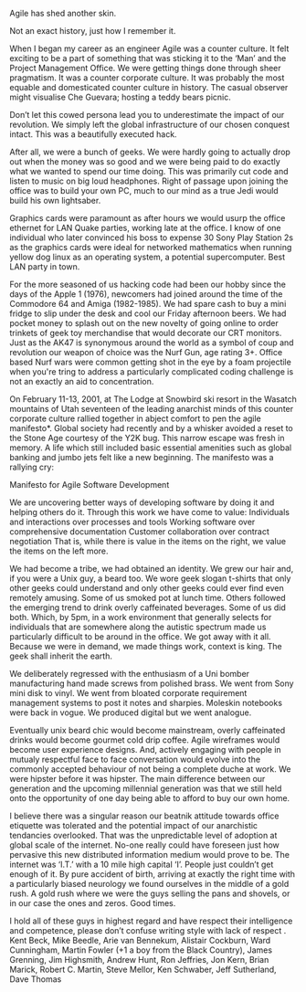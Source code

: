 Agile has shed another skin.

Not an exact history, just how I remember it.

When I began my career as an engineer Agile was a counter culture. It felt exciting to be a part of something that was sticking it to the ‘Man’ and the Project Management Office. We were getting things done through sheer pragmatism. It was a counter corporate culture. It was probably the most equable and domesticated counter culture in history. The casual observer might visualise Che Guevara; hosting a teddy bears picnic.

Don’t let this cowed persona lead you to underestimate the impact of our revolution. We simply left the global infrastructure of our chosen conquest intact. This was a beautifully executed hack.

After all, we were a bunch of geeks. We were hardly going to actually drop out when the money was so good and we were being paid to do exactly what we wanted to spend our time doing. This was primarily cut code and listen to music on big loud headphones. Right of passage upon joining the office was to build your own PC, much to our mind as a true Jedi would build his own lightsaber.

Graphics cards were paramount as after hours we would usurp the office ethernet for LAN Quake parties, working late at the office. I know of one individual who later convinced his boss to expense 30 Sony Play Station 2s as the graphics cards were ideal for networked mathematics when running yellow dog linux as an operating system, a potential supercomputer. Best LAN party in town.

For the more seasoned of us hacking code had been our hobby since the days of the Apple 1 (1976), newcomers had joined around the time of the Commodore 64 and Amiga (1982-1985). We had spare cash to buy a mini fridge to slip under the desk and cool our Friday afternoon beers. We had pocket money to splash out on the new novelty of going online to order trinkets of geek toy merchandise that would decorate our CRT monitors. Just as the AK47 is synonymous around the world as a symbol of coup and revolution our weapon of choice was the Nurf Gun, age rating 3+. Office based Nurf wars were common getting shot in the eye by a foam projectile when you're tring to address a particularly complicated coding challenge is not an exactly an aid to concentration.

On February 11-13, 2001, at The Lodge at Snowbird ski resort in the Wasatch mountains of Utah seventeen of the leading anarchist minds of this counter corporate culture rallied together in abject comfort to pen the agile manifesto*. Global society had recently and by a whisker avoided a reset to the Stone Age courtesy of the Y2K bug. This narrow escape was fresh in memory. A life which still included basic essential amenities such as global banking and jumbo jets felt like a new beginning. The manifesto was a rallying cry:

Manifesto for Agile Software Development

We are uncovering better ways of developing software by doing it and helping others do it. Through this work we have come to value: Individuals and interactions over processes and tools Working software over comprehensive documentation Customer collaboration over contract negotiation That is, while there is value in the items on the right, we value the items on the left more.

We had become a tribe, we had obtained an identity. We grew our hair and, if you were a Unix guy, a beard too. We wore geek slogan t-shirts that only other geeks could understand and only other geeks could ever find even remotely amusing. Some of us smoked pot at lunch time. Others followed the emerging trend to drink overly caffeinated beverages. Some of us did both. Which, by 5pm, in a work environment that generally selects for individuals that are somewhere along the autistic spectrum made us particularly difficult to be around in the office. We got away with it all. Because we were in demand, we made things work, context is king. The geek shall inherit the earth.

We deliberately regressed with the enthusiasm of a Uni bomber manufacturing hand made screws from polished brass. We went from Sony mini disk to vinyl. We went from bloated corporate requirement management systems to post it notes and sharpies. Moleskin notebooks were back in vogue. We produced digital but we went analogue.

Eventually unix beard chic would become mainstream, overly caffeinated drinks would become gourmet cold drip coffee. Agile wireframes would become user experience designs. And, actively engaging with people in mutualy respectful face to face conversation would evolve into the commonly accepted behaviour of not being a complete duche at work. We were hipster before it was hipster. The main difference between our generation and the upcoming millennial generation was that we still held onto the opportunity of one day being able to afford to buy our own home.

I believe there was a singular reason our beatnik attitude towards office etiquette was tolerated and the potential impact of our anarchistic tendancies overlooked. That was the unpredictable level of adoption at global scale of the internet. No-one really could have foreseen just how pervasive this new distributed information medium would prove to be. The internet was ‘I.T.’ with a 10 mile high capital ‘I’. People just couldn’t get enough of it. By pure accident of birth, arriving at exactly the right time with a particularly biased neurology we found ourselves in the middle of a gold rush. A gold rush where we were the guys selling the pans and shovels, or in our case the ones and zeros. Good times.

I hold all of these guys in highest regard and have respect their intelligence and competence, please don’t confuse writing style with lack of respect . Kent Beck, Mike Beedle, Arie van Bennekum, Alistair Cockburn, Ward Cunningham, Martin Fowler (+1 a boy from the Black Country), James Grenning, Jim Highsmith, Andrew Hunt, Ron Jeffries, Jon Kern, Brian Marick, Robert C. Martin, Steve Mellor, Ken Schwaber, Jeff Sutherland, Dave Thomas
